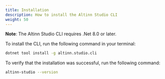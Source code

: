 ```yaml
---
title: Installation
description: How to install the Altinn Studio CLI
weight: 50
---
```


**Note**: The Altinn Studio CLI requires .Net 8.0 or later.

To install the CLI, run the following command in your terminal:

```bash
dotnet tool install -g altinn.studio.cli
```

To verify that the installation was successful, run the following command:

```bash
altinn-studio --version
```

